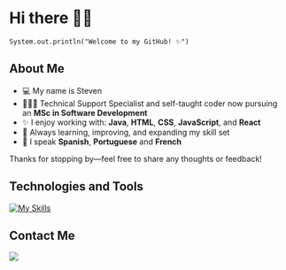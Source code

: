# Hi there 👋🏻

```
System.out.println("Welcome to my GitHub! ✨")
```

## About Me
- 💻 My name is Steven
- 👨🏼‍💻 Technical Support Specialist and self-taught coder now pursuing an **MSc in Software Development**
- ✨ I enjoy working with: **Java**, **HTML**, **CSS**, **JavaScript**, and **React**
- 🚀 Always learning, improving, and expanding my skill set
- 💬 I speak **Spanish**, **Portuguese** and **French**

Thanks for stopping by—feel free to share any thoughts or feedback!  

  
## Technologies and Tools
[![My Skills](https://skillicons.dev/icons?i=java,js,html,css,react,figma)](https://skillicons.dev)

## Contact Me
<a href="https://www.linkedin.com/in/steven-jackson-62b795193/" target="_blank"><img src="https://img.shields.io/badge/LinkedIn-0077B5?style=for-the-badge&logo=linkedin&logoColor=white"></a>
